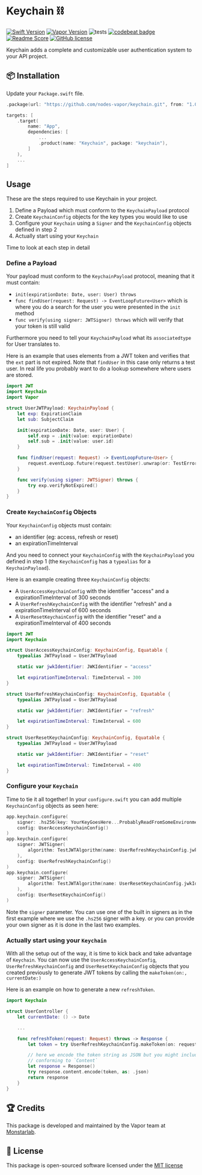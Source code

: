 # Keychain ⛓
[![Swift Version](https://img.shields.io/badge/Swift-5.2-brightgreen.svg)](http://swift.org)
[![Vapor Version](https://img.shields.io/badge/Vapor-4-30B6FC.svg)](http://vapor.codes)
![tests](https://github.com/nodes-vapor/keychain/workflows/test/badge.svg)
[![codebeat badge](https://codebeat.co/badges/04ee1891-95e9-483e-99c1-44a9191d1d8a)](https://codebeat.co/projects/github-com-nodes-vapor-keychain-master)
[![Readme Score](http://readme-score-api.herokuapp.com/score.svg?url=https://github.com/nodes-vapor/keychain)](http://clayallsopp.github.io/readme-score?url=https://github.com/nodes-vapor/keychain)
[![GitHub license](https://img.shields.io/badge/license-MIT-blue.svg)](https://raw.githubusercontent.com/nodes-vapor/keychain/master/LICENSE)

Keychain adds a complete and customizable user authentication system to your API project.

## 📦 Installation

Update your `Package.swift` file.

```swift
.package(url: "https://github.com/nodes-vapor/keychain.git", from: "1.0.1")
```
```swift
targets: [
    .target(
        name: "App",
        dependencies: [
            ...
            .product(name: "Keychain", package: "keychain"),
        ]
    ),
    ...
]
```

## Usage
These are the steps required to use Keychain in your project.
1. Define a Payload which must conform to the `KeychainPayload` protocol
2. Create `KeychainConfig` objects for the key types you would like to use
3. Configure your `Keychain` using a `Signer` and the `KeychainConfig` objects defined in step 2
4. Actually start using your `Keychain`

Time to look at each step in detail

### Define a Payload

Your payload must conform to the  `KeychainPayload` protocol, meaning that it must contain:
- `init(expirationDate: Date, user: User) throws`
- `func findUser(request: Request) -> EventLoopFuture<User>` which is where you do a search for the user you were presented in the `init` method
- `func verify(using signer: JWTSigner) throws` which will verify that your token is still valid

Furthermore you need to tell your `KeychainPayload` what its `associatedtype` for User translates to.

Here is an example that uses elements from a JWT token and verifies that the `ext` part is not expired. Note that `findUser` in this case only returns a test user. In real life you probably want to do a lookup somewhere where users are stored.

```swift
import JWT
import Keychain
import Vapor

struct UserJWTPayload: KeychainPayload {
    let exp: ExpirationClaim
    let sub: SubjectClaim

    init(expirationDate: Date, user: User) {
        self.exp = .init(value: expirationDate)
        self.sub = .init(value: user.id)
    }

    func findUser(request: Request) -> EventLoopFuture<User> {
        request.eventLoop.future(request.testUser).unwrap(or: TestError.userNotFound)
    }

    func verify(using signer: JWTSigner) throws {
        try exp.verifyNotExpired()
    }
}
```

### Create `KeychainConfig` Objects

Your `KeychainConfig` objects must contain:
- an identifier (eg: access, refresh or reset)
- an expirationTimeInterval

And you need to connect your `KeychainConfig` with the `KeychainPayload` you defined in step 1 (the `KeychainConfig` has a `typealias` for a `KeychainPayload`).

Here is an example creating three `KeychainConfig` objects:
- A `UserAccessKeychainConfig` with the identifier "access" and a expirationTimeInterval of 300 seconds
- A `UserRefreshKeychainConfig` with the identifier "refresh" and a expirationTimeInterval of 600 seconds
- A `UserResetKeychainConfig` with the identifier "reset" and a expirationTimeInterval of 400 seconds

```swift
import JWT
import Keychain

struct UserAccessKeychainConfig: KeychainConfig, Equatable {
    typealias JWTPayload = UserJWTPayload

    static var jwkIdentifier: JWKIdentifier = "access"

    let expirationTimeInterval: TimeInterval = 300
}

struct UserRefreshKeychainConfig: KeychainConfig, Equatable {
    typealias JWTPayload = UserJWTPayload

    static var jwkIdentifier: JWKIdentifier = "refresh"

    let expirationTimeInterval: TimeInterval = 600
}

struct UserResetKeychainConfig: KeychainConfig, Equatable {
    typealias JWTPayload = UserJWTPayload

    static var jwkIdentifier: JWKIdentifier = "reset"

    let expirationTimeInterval: TimeInterval = 400
}
```

### Configure your `Keychain`

Time to tie it all together! In your `configure.swift` you can add multiple `KeychainConfig` objects as seen here:

```swift
app.keychain.configure(
    signer: .hs256(key: YourKeyGoesHere...ProbablyReadFromSomeEnvironment),
    config: UserAccessKeychainConfig()
)
app.keychain.configure(
    signer: JWTSigner(
        algorithm: TestJWTAlgorithm(name: UserRefreshKeychainConfig.jwkIdentifier.string)
    ),
    config: UserRefreshKeychainConfig()
)
app.keychain.configure(
    signer: JWTSigner(
        algorithm: TestJWTAlgorithm(name: UserResetKeychainConfig.jwkIdentifier.string)
    ),
    config: UserResetKeychainConfig()
)
```

Note the `signer` parameter. You can use one of the built in signers as in the first example where we use the `.hs256` signer with a key. or you can provide your own signer as it is done in the last two examples.

### Actually start using your `Keychain`

With all the setup out of the way, it is time to kick back and take advantage of `Keychain`. You can now use the `UserAccessKeychainConfig`, `UserRefreshKeychainConfig` and `UserResetKeychainConfig` objects that you created previously to generate JWT tokens by calling the `makeToken(on:, currentDate:)`

Here is an example on how to generate a new `refreshToken`.

```swift
import Keychain

struct UserController {
    let currentDate: () -> Date

    ...

    func refreshToken(request: Request) throws -> Response {
        let token = try UserRefreshKeychainConfig.makeToken(on: request, currentDate: currentDate())

        // here we encode the token string as JSON but you might include your token in a struct
        // conforming to `Content`
        let response = Response()
        try response.content.encode(token, as: .json)
        return response
    }
}
```

## 🏆 Credits

This package is developed and maintained by the Vapor team at [Monstarlab](https://monstar-lab.com/global/).

## 📄 License

This package is open-sourced software licensed under the [MIT license](http://opensource.org/licenses/MIT)

